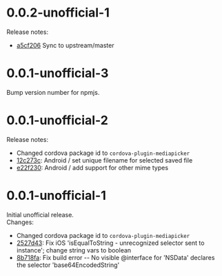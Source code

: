 # 0.0.2-unofficial-1

Release notes:

 * [a5cf206](https://github.com/TanaseButcaru/cordova-plugin-mediapicker-unofficial/commit/a5cf20674bdee794a7fec58fd65eee67ad735a69) Sync to upstream/master

# 0.0.1-unofficial-3

Bump version number for npmjs.

# 0.0.1-unofficial-2

Release notes:

 *  Changed cordova package id to ``cordova-plugin-mediapicker``
 *  [12c273c](https://github.com/TanaseButcaru/cordova-plugin-mediapicker-unofficial/commit/12c273cf48cf43c330358129516738ab42041e8d): Android / set unique filename for selected saved file
 *  [e22f230](https://github.com/TanaseButcaru/cordova-plugin-mediapicker-unofficial/commit/e22f230128246d98c0c1faf843565487f1c381e7): Android / add support for other mime types

# 0.0.1-unofficial-1

Initial unofficial release.  
Changes:

 *  Changed cordova package id to ``cordova-plugin-mediapicker``
 *  [2527d43](https://github.com/TanaseButcaru/cordova-plugin-mediapicker/commit/2527d43ab66349109b20e13733e5c225d237deba): Fix iOS 'isEqualToString - unrecognized selector sent to instance'; change string vars to boolean
 *  [8b718fa](https://github.com/TanaseButcaru/cordova-plugin-mediapicker/commit/8b718fa205535c4619b334852a5672f7c7ca1828): Fix build error -- No visible @interface for 'NSData' declares the selector 'base64EncodedString'
